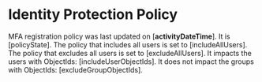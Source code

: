 <properties
	pageTitle="Identity Protection"
	description="Identity Protection"	
	articleId="IPC_MfaRegistrationPolicy_DoesNotIncludeAllUsers_WithGroupsExcludedAndUsersIncluded"
	authors="idamsupport"
	ms.author="sridhara"
	selfHelpType="insight"	
	cloudEnvironments="public"
	ownershipId="AzureIdentity_IdentityProtection"
/>

# Identity Protection Policy

MFA registration policy was last updated on <!--$activityDateTime-->[**activityDateTime**]<!--/$activityDateTime-->. It is <!--$policyState-->[policyState]<!--/$policyState-->. The policy that includes all users is set to <!--$includeAllUsers-->[includeAllUsers]<!--/$includeAllUsers-->. The policy that excludes all users is set to <!--$excludeAllUsers-->[excludeAllUsers]<!--/$excludeAllUsers-->. It impacts the users with ObjectIds: <!--$includeUserObjectIds-->[includeUserObjectIds]<!--/$includeUserObjectIds-->. It does not impact the groups with ObjectIds: <!--$excludeGroupObjectIds-->[excludeGroupObjectIds]<!--/$excludeGroupObjectIds-->.